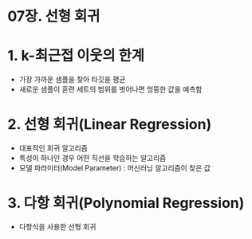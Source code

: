 # 07장. 선형 회귀

# 1. k-최근접 이웃의 한계

- 가장 가까운 샘플을 찾아 타깃을 평균
- 새로운 샘플이 훈련 세트의 범위를 벗어나면 엉뚱한 값을 예측함

# 2. 선형 회귀(Linear Regression)

- 대표적인 회귀 알고리즘
- 특성이 하나인 경우 어떤 직선을 학습하는 알고리즘
- 모델 파라미터(Model Parameter) : 머신러닝 알고리즘이 찾은 값

# 3. 다항 회귀(Polynomial Regression)

- 다항식을 사용한 선형 회귀